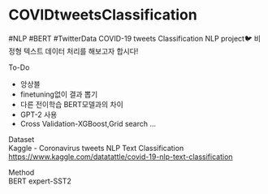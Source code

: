 # COVIDtweetsClassification
#NLP #BERT #TwitterData
COVID-19 tweets Classification NLP project🐦
  비정형 텍스트 데이터 처리를 해보고자 합시다!
  
  To-Do
  + 앙상블
  + finetuning없이 결과 뽑기
  + 다른 전이학습 BERT모델과의 차이
  + GPT-2 사용
  + Cross Validation-XGBoost,Grid search ...
  
  Dataset  
  Kaggle - Coronavirus tweets NLP Text Classification  
  https://www.kaggle.com/datatattle/covid-19-nlp-text-classification
  
  Method  
  BERT expert-SST2  
